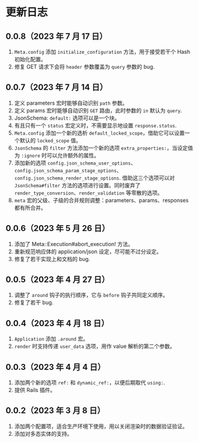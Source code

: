 # 更新日志

## 0.0.8（2023 年 7 月 17 日）

1. `Meta.config` 添加 `initialize_configuration` 方法，用于接受若干个 Hash 初始化配置。
2. 修复 GET 请求下会将 `header` 参数覆盖为 `query` 参数的 bug.

## 0.0.7（2023 年 7 月 14 日）

1. 定义 parameters 宏时能够自动识别 `path` 参数。
2. 定义 params 宏时能够自动识别 `GET` 路由，此时参数的 `in` 默认为 `query`.
3. JsonSchema: `default:` 选项可以是一个块。
4. 有且只有一个 `status` 宏定义时，不需要显示地设置 `response.status`.
5. `Meta.config` 添加一个新的选析 `default_locked_scope`，借助它可以设置一个默认的 `locked_scope` 值。
6. `JsonSchema` 的 `filter` 方法添加一个新的选项 `extra_properties:`，当设定值为 `:ignore` 时可以允许额外的属性。
7. 添加新的选项 `config.json_schema_user_options`、`config.json_schema_param_stage_options`、`config.json_schema_render_stage_options`. 借助这三个选项可以对 `JsonSchema#filter` 方法的选项进行设置。同时废弃了 `render_type_conversion`、`render_validation` 等零散的选项。
8. `meta` 宏的父级、子级的合并规则调整：parameters、params、responses 都有所合并。

## 0.0.6（2023 年 5 月 26 日）

1. 添加了 Meta::Execution#abort_execution! 方法。
2. 重新规范响应体的 application/json 设定，尽可能不过分设定。
3. 修复了若干实现上和文档的 bug.

## 0.0.5（2023 年 4 月 27 日）

1. 调整了 `around` 钩子的执行顺序，它与 `before` 钩子共同定义顺序。
2. 修复了若干 bug.

## 0.0.4（2023 年 4 月 18 日）

1. `Application` 添加 `.around` 宏。
2. `render` 时支持传递 `user_data` 选项，用作 value 解析的第二个参数。

## 0.0.3（2023 年 4 月 4 日）

1. 添加两个新的选项 `ref:` 和 `dynamic_ref:`，以便后期取代 `using:`.
2. 提供 Rails 插件。

## 0.0.2（2023 年 3 月 8 日）

1. 添加两个配置项，适合生产环境下使用，用以关闭渲染时的数据验证验证。
2. 添加对多态实体的支持。
